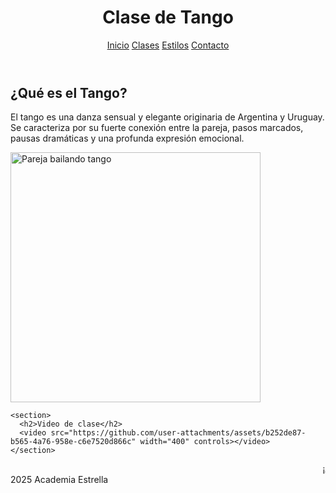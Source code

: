 <html lang="es">
<head>
  <meta charset="UTF-8">
  <link rel="stylesheet" href="css/estilos.css">
</head>
<body>
  <header>
    <h1>Clase de Tango</h1>
    <nav>
      <a href="https://nevarez007.github.io/Danza/index.html">Inicio</a>
      <a href="https://nevarez007.github.io/clase/">Clases</a>
      <a href="https://nevarez007.github.io/Informaci-n/">Estilos</a>
      <a href="https://nevarez007.github.io/contacto/">Contacto</a>
    </nav>
  </header>

  <main>
    <section>
      <h2>¿Qué es el Tango?</h2>
      <p>El tango es una danza sensual y elegante originaria de Argentina y Uruguay. Se caracteriza por su fuerte conexión entre la pareja, pasos marcados, pausas dramáticas y una profunda expresión emocional.</p>
      <img src="https://observatorio.tec.mx/wp-content/uploads/2022/03/EntreTangoyMatemC3A1ticas.jpg" alt="Pareja bailando tango" width="400">
    </section>


    <section>
      <h2>Video de clase</h2>
      <video src="https://github.com/user-attachments/assets/b252de87-b565-4a76-958e-c6e7520d866c" width="400" controls></video>
    </section>

  </main>

  <footer>
    <marquee>¡Aprende a bailar el Tango con pasión y elegancia!</marquee>
    2025 Academia Estrella</p>
  </footer>
</body>
</html>
